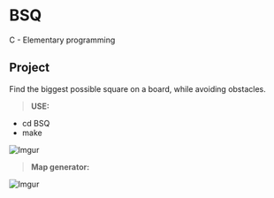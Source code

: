 # BSQ
C - Elementary programming

Project
---------
Find the biggest possible square on a board, while avoiding obstacles.

>**USE:**

- cd BSQ
- make

![Imgur](http://i.imgur.com/CiUs2i3.png)

>**Map generator:**

![Imgur](http://i.imgur.com/voc93oI.png)
